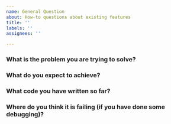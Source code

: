 ```yaml
---
name: General Question
about: How-to questions about existing features
title: ''
labels: ''
assignees: ''

---
```


### What is the problem you are trying to solve? 

### What do you expect to achieve? 

### What code you have written so far? 

### Where do you think it is failing (if you have done some debugging)?

